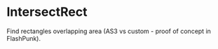 IntersectRect
=============

Find rectangles overlapping area (AS3 vs custom - proof of concept in FlashPunk).
